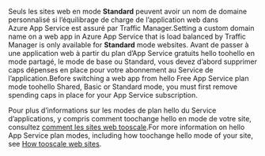<span data-ttu-id="dea78-101">Seuls les sites web en mode **Standard** peuvent avoir un nom de domaine personnalisé si l’équilibrage de charge de l’application web dans Azure App Service est assuré par Traffic Manager.</span><span class="sxs-lookup"><span data-stu-id="dea78-101">Setting a custom domain name on a web app in Azure App Service that is load balanced by Traffic Manager is only available for **Standard** mode websites.</span></span> <span data-ttu-id="dea78-102">Avant de passer à une application web à partir du plan d’App Service gratuits hello toohello en mode partagé, le mode de base ou Standard, vous devez d’abord supprimer caps dépenses en place pour votre abonnement au Service de l’application.</span><span class="sxs-lookup"><span data-stu-id="dea78-102">Before switching a web app from hello Free App Service plan mode toohello Shared, Basic or Standard mode, you must first remove spending caps in place for your App Service subscription.</span></span> 

<span data-ttu-id="dea78-103">Pour plus d’informations sur les modes de plan hello du Service d’applications, y compris comment toochange hello en mode de votre site, consultez [comment les sites web tooscale](../articles/app-service-web/web-sites-scale.md).</span><span class="sxs-lookup"><span data-stu-id="dea78-103">For more information on hello App Service plan modes, including how toochange hello mode of your site, see [How tooscale web sites](../articles/app-service-web/web-sites-scale.md).</span></span>

